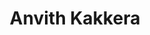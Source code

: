 ---
layout: page
title: Anvith Kakkera
img: https://jlevy44.github.io/levylab/assets/img/Anvith_Kakkera.jpeg
redirect_url: https://jlevy44.github.io/levylab/people/HS_Anvith_Kakkera/
type: "High School Summer"
description: Summer Intern 2024
---
